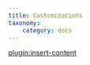 ```yaml
---
title: Customizations
taxonomy:
    category: docs
---
```


[plugin:insert-content](/_partials/elements/customizations?googlemapspro)
